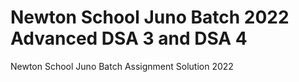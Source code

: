 # Newton School Juno Batch 2022 Advanced DSA 3 and DSA 4
Newton School Juno Batch Assignment Solution 2022
